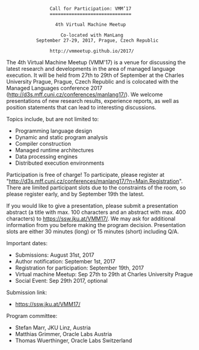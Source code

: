                     Call for Participation: VMM’17
                    ==============================

                      4th Virtual Machine Meetup

                        Co-located with ManLang
               September 27-29, 2017, Prague, Czech Republic
                   
                    http://vmmeetup.github.io/2017/


The 4th Virtual Machine Meetup (VMM'17) is a venue for discussing the latest
research and developments in the area of managed language execution. It will be
held from 27th to 29th of September at the Charles University Prague,
Prague, Czech Republic and is colocated with the Managed Languages conference
2017 (http://d3s.mff.cuni.cz/conferences/manlang17/). We welcome presentations of new
research results, experience reports, as well as position statements that can
lead to interesting discussions.


Topics include, but are not limited to:

 - Programming language design
 - Dynamic and static program analysis
 - Compiler construction
 - Managed runtime architectures
 - Data processing engines
 - Distributed execution environments

Participation is free of charge! To participate, please register at
"http://d3s.mff.cuni.cz/conferences/manlang17/?n=Main.Registration".
There are limited participant slots due to the constraints of the room,
so please register early, and by September 19th the latest.

If you would like to give a presentation, please submit a presentation abstract 
(a title with max. 100 characters and an abstract with max. 400 characters) to
https://ssw.jku.at/VMM17/.
We may ask for additional information from you before making the program decision.
Presentation slots are either 30 minutes (long) or 15 minutes (short)
including Q/A.


Important dates:

 - Submissions:  August 31st, 2017
 - Author notification: September 1st, 2017
 - Registration for participation: September 19th, 2017
 - Virtual machine Meetup: Sep 27th to 29th at Charles University Prague
 - Social Event: Sep 29th 2017, optional

Submission link:

 - https://ssw.jku.at/VMM17/

Program committee:

 - Stefan Marr, JKU Linz, Austria
 - Matthias Grimmer, Oracle Labs Austria
 - Thomas Wuerthinger, Oracle Labs Switzerland

